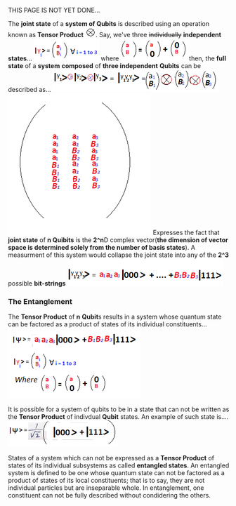 THIS PAGE IS NOT YET DONE...

The **joint state** of a **system of Qubits** is described using an operation known as **Tensor Product** ![Operator](assets/tensor-product-symbol.png). Say, we've three ~~individually~~ **independent states**... ![State of a Qubit is 2D complex vector](assets/three-single-qubit-states-2d-complex-vector.png) where ![2D complex vector is the sum of two basis states](assets/2-dimensional-complex-vector-is-sum-of-two-basis-vectors.png) then, the **full state** of a **system** **composed** of **three independent** **Qubits** can be described as... ![Full state of a system composed of three independent qubits](assets/full-state-of-a-system-composed-of-three-independent-qubits.png)  
![2^nD complex vector](assets/2%5E3-dimensional-complex-vector.png) 
Expresses the fact that **joint state** of **n Quibits** is the **2^n**D complex vector(**the dimension of vector space is determined solely from the number of basis states**). 
A measurment of this system would collapse the joint state into any of the **2^3** possible **bit-strings** ![bit-strings](assets/2%5E3-possible-bit-strings.png)

### The Entanglement
The **Tensor Product** of **n** **Qubit**s results in a system whose quantum state can be factored as a product of states of its individual constituents...
![joint state can be factored into its individual contituents](assets/joint-state-can-be-refactored-as-states-of-individual-qubits.png)

It is possible for a system of qubits to be in a state that can not be written as the **Tensor Product** of indivdual **Qubit** states. An example of such state is....
![entangled states](assets/entangled-states.png)

States of a system which can not be expressed as a **Tensor Product** of states of its individual subsystems as called **entangled states**. An entangled system is defined to be one whose quantum state can not be factored as a product of states of its local constituents; that is to say, they are not individual particles but are inseparable whole. In entanglement, one constituent can not be fully described without condidering the others.
